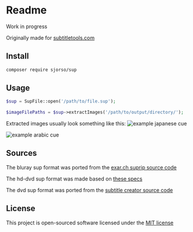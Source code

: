 # Readme
Work in progress

Originally made for [subtitletools.com](https://subtitletools.com/)

## Install
```bash
composer require sjorso/sup
```

## Usage
```php
$sup = SupFile::open('/path/to/file.sup');
 
$imageFilePaths = $sup->extractImages('/path/to/output/directory/');
```

Extracted images usually look something like this:
![example japanese cue](https://i.imgur.com/pC3cAIG.png)

![example arabic cue](https://i.imgur.com/3Qyvqnk.png)

## Sources
The bluray sup format was ported from the [exar.ch suprip source code](https://github.com/peterdk/SupRip/blob/master/SupRip/SubtitleFile.cs)

The hd-dvd sup format was made based on [these specs](https://github.com/peterdk/SupRip/blob/master/Hddvd%20Sup.txt)

The dvd sup format was ported from the [subtitle creator source code](https://sourceforge.net/p/subtitlecreator/svn/HEAD/tree/trunk/SUP.cs)

## License

This project is open-sourced software licensed under the [MIT license](http://opensource.org/licenses/MIT)
